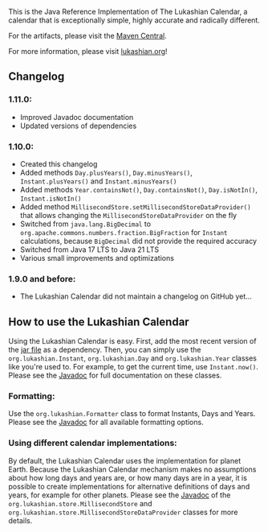 This is the Java Reference Implementation of The Lukashian Calendar, a calendar that is exceptionally simple, highly accurate and radically different.

For the artifacts, please visit the [Maven Central](https://central.sonatype.com/artifact/org.lukashian/lukashian).

For more information, please visit [lukashian.org](https://www.lukashian.org)!

## Changelog

### 1.11.0:
- Improved Javadoc documentation
- Updated versions of dependencies

### 1.10.0:
- Created this changelog
- Added methods `Day.plusYears()`, `Day.minusYears()`, `Instant.plusYears()` and `Instant.minusYears()`
- Added methods `Year.containsNot()`, `Day.containsNot()`, `Day.isNotIn()`, `Instant.isNotIn()`
- Added method `MillisecondStore.setMillisecondStoreDataProvider()` that allows changing the `MillisecondStoreDataProvider` on the fly
- Switched from `java.lang.BigDecimal` to `org.apache.commons.numbers.fraction.BigFraction` for `Instant` calculations, because `BigDecimal` did not provide the required accuracy
- Switched from Java 17 LTS to Java 21 LTS
- Various small improvements and optimizations

### 1.9.0 and before:
- The Lukashian Calendar did not maintain a changelog on GitHub yet...

## How to use the Lukashian Calendar

Using the Lukashian Calendar is easy. First, add the most recent version of the [jar file](https://central.sonatype.com/artifact/org.lukashian/lukashian)
as a dependency. Then, you can simply use the `org.lukashian.Instant`, `org.lukashian.Day` and `org.lukashian.Year` classes like you're used to. For example, to
get the current time, use `Instant.now()`. Please see the [Javadoc](https://www.lukashian.org/javadoc/overview-tree.html) for full documentation on
these classes.

### Formatting:

Use the `org.lukashian.Formatter` class to format Instants, Days and Years. Please see the [Javadoc](https://www.lukashian.org/javadoc/org/lukashian/Formatter.html)
for all available formatting options.

### Using different calendar implementations:

By default, the Lukashian Calendar uses the implementation for planet Earth. Because the Lukashian Calendar mechanism makes no assumptions about how
long days and years are, or how many days are in a year, it is possible to create implementations for alternative definitions of days and years, for
example for other planets. Please see the [Javadoc](https://www.lukashian.org/javadoc/overview-tree.html) of the
`org.lukashian.store.MillisecondStore` and `org.lukashian.store.MillisecondStoreDataProvider` classes for more details.
